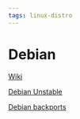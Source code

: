 ```yaml
---
tags: linux-distro
---
```

# Debian

[Wiki](https://wiki.debian.org/)

[Debian Unstable](https://wiki.debian.org/DebianUnstable)

[Debian backports](https://backports.debian.org/)
